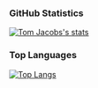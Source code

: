 ### GitHub Statistics
[![Tom Jacobs's stats](https://github-readme-stats.vercel.app/api?username=tjacobs131)](https://github.com/anuraghazra/github-readme-stats&theme=transparent&rank_icon=github&hide_rank=true)

### Top Languages
[![Top Langs](https://github-readme-stats.vercel.app/api/top-langs/?username=tjacobs131)](https://github.com/anuraghazra/github-readme-stats&layout=compact&exclude_repoLittleBuddy)

